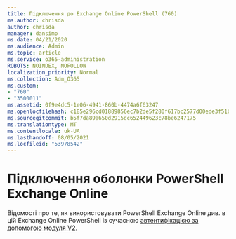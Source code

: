 ```yaml
---
title: Підключення до Exchange Online PowerShell (760)
ms.author: chrisda
author: chrisda
manager: dansimp
ms.date: 04/21/2020
ms.audience: Admin
ms.topic: article
ms.service: o365-administration
ROBOTS: NOINDEX, NOFOLLOW
localization_priority: Normal
ms.collection: Adm_O365
ms.custom:
- "760"
- "3500011"
ms.assetid: 0f9e4dc5-1e06-4941-860b-4474a6f63247
ms.openlocfilehash: c185e296cd01889856ec7b2de5f280f617bc2577d00ede3f51bcf7a186491615
ms.sourcegitcommit: b5f7da89a650d2915dc652449623c78be6247175
ms.translationtype: MT
ms.contentlocale: uk-UA
ms.lasthandoff: 08/05/2021
ms.locfileid: "53978542"
---
```

# <a name="connect-to-exchange-online-powershell"></a>Підключення оболонки PowerShell Exchange Online

Відомості про те, як використовувати PowerShell Exchange Online див. в цій Exchange Online PowerShell із сучасною [автентифікацією за допомогою модуля V2.](https://aka.ms/exops-docs)
